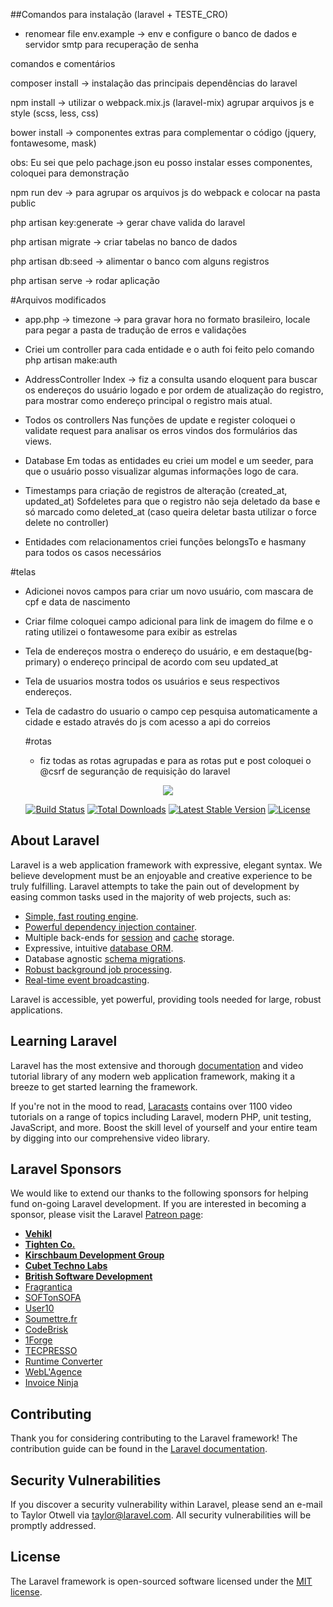 ##Comandos para instalação (laravel + TESTE_CRO)

- renomear file env.example -> env e configure o banco de dados e servidor smtp para recuperação de senha

comandos e comentários

composer install -> instalação das principais dependências do laravel

npm install -> utilizar o webpack.mix.js (laravel-mix) agrupar arquivos js e style (scss, less, css)

bower install -> componentes extras para complementar o código (jquery, fontawesome, mask)

obs: Eu sei que pelo pachage.json eu posso instalar esses componentes, coloquei para demonstração

npm run dev -> para agrupar os arquivos js do webpack e colocar na pasta public   

php artisan key:generate -> gerar chave valida do laravel

php artisan migrate -> criar tabelas no banco de dados

php artisan db:seed -> alimentar o banco com alguns registros

php artisan serve -> rodar aplicação


#Arquivos modificados

- app.php -> timezone -> para gravar hora no formato brasileiro, locale para pegar a pasta de tradução de erros e validações 

- Criei um controller para cada entidade e o auth foi feito pelo comando php artisan make:auth

- AddressController
Index -> fiz a consulta usando eloquent para buscar os endereços do usuário logado e por ordem de atualização do registro, para mostrar como endereço principal o registro mais atual.

- Todos os controllers
Nas funções de update e register coloquei o validate request para analisar os erros vindos dos formulários das views.

- Database 
Em todas as entidades eu criei um model e um seeder, para que o usuário posso visualizar algumas informações logo de cara.

- Timestamps para criação de registros de alteração (created_at, updated_at)
Sofdeletes para que o registro não seja deletado da base e só marcado como deleted_at (caso queira deletar basta utilizar o force delete no controller)

- Entidades com relacionamentos criei funções belongsTo e hasmany para todos os casos necessários


#telas 
- Adicionei novos campos para criar um novo usuário, com mascara de cpf e data de nascimento
- Criar filme coloquei campo adicional para link de imagem do filme e o rating utilizei o fontawesome para exibir as estrelas
- Tela de endereços mostra o endereço do usuário, e em destaque(bg-primary) o endereço principal de acordo com seu updated_at
- Tela de usuarios mostra todos os usuários e seus respectivos endereços.
- Tela de cadastro do usuario o campo cep pesquisa automaticamente a cidade e estado através do js com acesso a api do correios 
   
   #rotas 
   - fiz todas as rotas agrupadas e para as rotas put e post coloquei o @csrf de seguranção de requisição do laravel


<p align="center"><img src="https://laravel.com/assets/img/components/logo-laravel.svg"></p>

<p align="center">
<a href="https://travis-ci.org/laravel/framework"><img src="https://travis-ci.org/laravel/framework.svg" alt="Build Status"></a>
<a href="https://packagist.org/packages/laravel/framework"><img src="https://poser.pugx.org/laravel/framework/d/total.svg" alt="Total Downloads"></a>
<a href="https://packagist.org/packages/laravel/framework"><img src="https://poser.pugx.org/laravel/framework/v/stable.svg" alt="Latest Stable Version"></a>
<a href="https://packagist.org/packages/laravel/framework"><img src="https://poser.pugx.org/laravel/framework/license.svg" alt="License"></a>
</p>

## About Laravel

Laravel is a web application framework with expressive, elegant syntax. We believe development must be an enjoyable and creative experience to be truly fulfilling. Laravel attempts to take the pain out of development by easing common tasks used in the majority of web projects, such as:

- [Simple, fast routing engine](https://laravel.com/docs/routing).
- [Powerful dependency injection container](https://laravel.com/docs/container).
- Multiple back-ends for [session](https://laravel.com/docs/session) and [cache](https://laravel.com/docs/cache) storage.
- Expressive, intuitive [database ORM](https://laravel.com/docs/eloquent).
- Database agnostic [schema migrations](https://laravel.com/docs/migrations).
- [Robust background job processing](https://laravel.com/docs/queues).
- [Real-time event broadcasting](https://laravel.com/docs/broadcasting).

Laravel is accessible, yet powerful, providing tools needed for large, robust applications.

## Learning Laravel

Laravel has the most extensive and thorough [documentation](https://laravel.com/docs) and video tutorial library of any modern web application framework, making it a breeze to get started learning the framework.

If you're not in the mood to read, [Laracasts](https://laracasts.com) contains over 1100 video tutorials on a range of topics including Laravel, modern PHP, unit testing, JavaScript, and more. Boost the skill level of yourself and your entire team by digging into our comprehensive video library.

## Laravel Sponsors

We would like to extend our thanks to the following sponsors for helping fund on-going Laravel development. If you are interested in becoming a sponsor, please visit the Laravel [Patreon page](https://patreon.com/taylorotwell):

- **[Vehikl](https://vehikl.com/)**
- **[Tighten Co.](https://tighten.co)**
- **[Kirschbaum Development Group](https://kirschbaumdevelopment.com)**
- **[Cubet Techno Labs](https://cubettech.com)**
- **[British Software Development](https://www.britishsoftware.co)**
- [Fragrantica](https://www.fragrantica.com)
- [SOFTonSOFA](https://softonsofa.com/)
- [User10](https://user10.com)
- [Soumettre.fr](https://soumettre.fr/)
- [CodeBrisk](https://codebrisk.com)
- [1Forge](https://1forge.com)
- [TECPRESSO](https://tecpresso.co.jp/)
- [Runtime Converter](http://runtimeconverter.com/)
- [WebL'Agence](https://weblagence.com/)
- [Invoice Ninja](https://www.invoiceninja.com)

## Contributing

Thank you for considering contributing to the Laravel framework! The contribution guide can be found in the [Laravel documentation](https://laravel.com/docs/contributions).

## Security Vulnerabilities

If you discover a security vulnerability within Laravel, please send an e-mail to Taylor Otwell via [taylor@laravel.com](mailto:taylor@laravel.com). All security vulnerabilities will be promptly addressed.

## License

The Laravel framework is open-sourced software licensed under the [MIT license](https://opensource.org/licenses/MIT).
